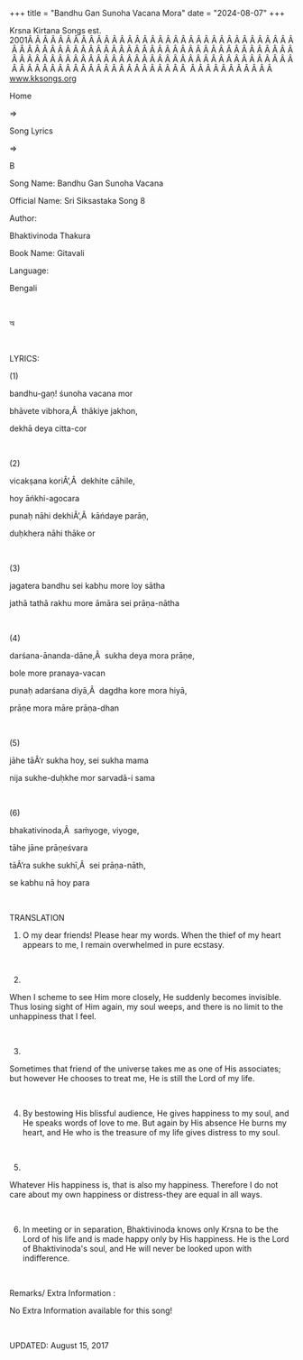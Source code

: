 +++ 
title = "Bandhu Gan Sunoha Vacana Mora"
date = "2024-08-07"
+++

Krsna Kirtana Songs est. 2001Â Â Â Â Â Â Â Â Â Â Â Â Â Â Â Â Â Â Â Â Â Â Â Â Â Â Â Â Â Â Â Â Â Â Â Â Â Â Â Â Â Â Â Â Â Â Â Â Â Â Â Â Â Â Â Â Â Â Â Â Â Â Â Â Â Â Â Â Â Â Â Â Â Â Â Â Â Â Â Â Â Â Â Â Â Â Â Â Â Â Â Â Â Â Â Â Â Â Â Â Â Â Â Â Â Â Â Â Â Â Â Â Â Â Â Â Â Â Â Â Â Â Â Â Â Â Â Â Â Â Â Â  Â Â Â Â Â Â Â Â Â Â Â  
www.kksongs.org








Home
 
⇒
 
Song Lyrics
 
⇒
 
B


Song
Name: Bandhu Gan Sunoha Vacana


Official
Name: Sri Siksastaka Song 8


Author:

Bhaktivinoda
Thakura


Book
Name: 
Gitavali


Language:

Bengali


 








অ








 


LYRICS:


(1)


bandhu-gaṇ!
śunoha vacana mor


bhāvete
vibhora,Â  thākiye jakhon,


dekhā
deya citta-cor


 


(2)


vicakṣana
koriÂ’,Â  dekhite cāhile,


hoy
āńkhi-agocara


punaḥ
nāhi dekhiÂ’,Â  kāńdaye parāṇ,


duḥkhera
nāhi thāke or


 


(3)


jagatera
bandhu sei kabhu more loy sātha


jathā
tathā rakhu more āmāra sei prāṇa-nātha


 


(4)


darśana-ānanda-dāne,Â 
sukha deya mora prāṇe,


bole
more pranaya-vacan


punaḥ
adarśana diyā,Â  dagdha kore mora hiyā,


prāṇe
mora māre prāṇa-dhan


 


(5)


jāhe
tāÂ’r sukha hoy, sei sukha mama


nija
sukhe-duḥkhe mor sarvadā-i sama


 


(6)


bhakativinoda,Â 
saḿyoge, viyoge,


tāhe
jāne prāṇeśvara


tāÂ’ra
sukhe sukhī,Â  sei prāṇa-nāth,


se
kabhu nā hoy para


 


TRANSLATION


1) O
my dear friends! Please hear my words. When the thief of my heart appears to
me, I remain overwhelmed in pure ecstasy.


 


2)
When I scheme to see Him more closely, He suddenly becomes invisible. Thus
losing sight of Him again, my soul weeps, and there is no limit to the
unhappiness that I feel.


 


3)
Sometimes that friend of the universe takes me as one of His associates; but
however He chooses to treat me, He is still the Lord of my life.


 


4) By
bestowing His blissful audience, He gives happiness to my soul, and He speaks
words of love to me. But again by His absence He burns my heart, and He who is
the treasure of my life gives distress to my soul.


 


5)
Whatever His happiness is, that is also my happiness. Therefore I do not care
about my own happiness or distress-they are equal in all ways.


 


6) In
meeting or in separation, Bhaktivinoda knows only Krsna to be the Lord of his
life and is made happy only by His happiness. He is the Lord of Bhaktivinoda's
soul, and He will never be looked upon with indifference.


 


Remarks/ Extra Information
: 


No
Extra Information available for this song!


 


UPDATED:
 August 15, 2017